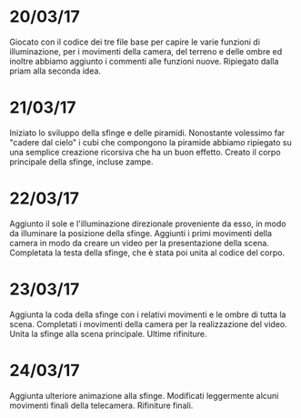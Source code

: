 <meta charset="utf-8">

# 20/03/17
Giocato con il codice dei tre file base per capire le varie funzioni di illuminazione, per i movimenti della camera, 
del terreno e delle ombre ed inoltre abbiamo aggiunto i commenti alle funzioni nuove.
Ripiegato dalla priam alla seconda idea.

# 21/03/17
Iniziato lo sviluppo della sfinge e delle piramidi.
Nonostante volessimo far "cadere dal cielo" i cubi che compongono la piramide abbiamo ripiegato su una semplice creazione
ricorsiva che ha un buon effetto.
Creato il corpo principale della sfinge, incluse zampe.

# 22/03/17
Aggiunto il sole e l'illuminazione direzionale proveniente da esso, in modo da illuminare la posizione della sfinge.
Aggiunti i primi movimenti della camera in modo da creare un video per la presentazione della scena.
Completata la testa della sfinge, che è stata poi unita al codice del corpo.

# 23/03/17 
Aggiunta la coda della sfinge con i relativi movimenti e le ombre di tutta la scena.
Completati i movimenti della camera per la realizzazione del video.
Unita la sfinge alla scena principale.
Ultime rifiniture.

# 24/03/17
Aggiunta ulteriore animazione alla sfinge.
Modificati leggermente alcuni movimenti finali della telecamera.
Rifiniture finali.

<!-- Markdeep: -->
